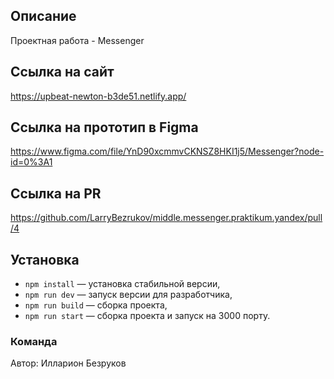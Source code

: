 ## Описание

Проектная работа - Messenger


## Ссылка на сайт

https://upbeat-newton-b3de51.netlify.app/


## Ссылка на прототип в Figma

https://www.figma.com/file/YnD90xcmmvCKNSZ8HKI1j5/Messenger?node-id=0%3A1


## Ссылка на PR

https://github.com/LarryBezrukov/middle.messenger.praktikum.yandex/pull/4


## Установка

- `npm install` — установка стабильной версии,
- `npm run dev` — запуск версии для разработчика,
- `npm run build` — сборка проекта,
- `npm run start` — сборка проекта и запуск на 3000 порту.


### **Команда**

Автор: Илларион Безруков

